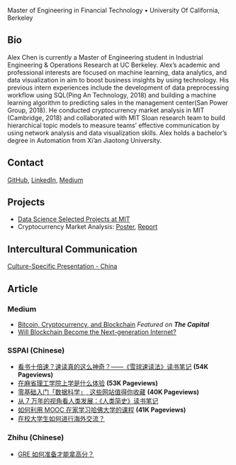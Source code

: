 Master of Engineering in Financial Technology • University Of California, Berkeley

## Bio
Alex Chen is currently a Master of Engineering student in Industrial Engineering & Operations Research at UC Berkeley. Alex’s academic and professional interests are focused on machine learning, data analytics, and data visualization in aim to boost business insights by using technology. His previous intern experiences include the development of data preprocessing workflow using SQL(Ping An Technology, 2018) and building a machine learning algorithm to predicting sales in the management center(San Power Group, 2018). He conducted cryptocurrency market analysis in MIT (Cambridge, 2018) and collaborated with MIT Sloan research team to build hierarchical topic models to measure teams’ effective communication by using network analysis and data visualization skills. Alex holds a bachelor’s degree in Automation from Xi’an Jiaotong University.

## Contact
[GitHub](https://github.com/yuhaochen1997), [LinkedIn](https://www.linkedin.com/in/yuhao-alex-chen-059346174/), [Medium](https://medium.com/@alex_chen_97)

## Projects
* [Data Science Selected Projects at MIT](https://yuhaochen1997.github.io/Data-Science/)
* Cryptocurrency Market Analysis: [Poster](https://nbviewer.jupyter.org/github/yuhaochen1997/Data-Science/blob/master/Cryptocurrency_Market_Analysis_Project/6.419_Project_Poster.pdf), [Report](https://nbviewer.jupyter.org/github/yuhaochen1997/Data-Science/blob/master/Cryptocurrency_Market_Analysis_Project/6.419_Project_Cryptocurrency_Market_Analysis.pdf)

## Intercultural Communication
[Culture-Specific Presentation - China](https://www.youtube.com/watch?v=jOvxUHXii1k)

## Article
### Medium
* [Bitcoin, Cryptocurrency, and Blockchain](https://medium.com/the-capital/bitcoin-cryptocurrency-and-blockchain-8f9d93b3ba71)  _Featured on **The Capital**_
* [Will Blockchain Become the Next-generation Internet?](https://medium.com/@alex_chen_97/will-blockchain-become-the-next-generation-internet-4004f47d39b7)

### SSPAI (Chinese)
* [看书十倍速？速读真的这么神奇？——《雪球速读法》读书笔记](https://sspai.com/post/45698) **(54K Pageviews)**
* [在麻省理工学院上学是什么体验](https://sspai.com/post/52913) **(53K Pageviews)**
* [零基础入门「数据科学」, 这些网站值得你收藏](https://sspai.com/post/53908) **(40K Pageviews)**
* [从 7 万年的视角看人类发展：《人类简史》读书笔记](https://sspai.com/post/54203)
* [如何利用 MOOC 在家学习哈佛大学的课程](https://sspai.com/post/55011) **(41K Pageviews)**
* [在校大学生如何进行海外交流？](https://sspai.com/post/55627)

### Zhihu (Chinese)
* [GRE 如何准备才能拿高分？](https://www.zhihu.com/question/19701271/answer/415580864)
